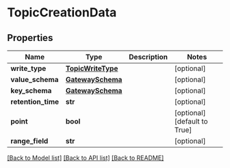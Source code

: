 # TopicCreationData

## Properties
Name | Type | Description | Notes
------------ | ------------- | ------------- | -------------
**write_type** | [**TopicWriteType**](TopicWriteType.md) |  | [optional] 
**value_schema** | [**GatewaySchema**](GatewaySchema.md) |  | [optional] 
**key_schema** | [**GatewaySchema**](GatewaySchema.md) |  | [optional] 
**retention_time** | **str** |  | [optional] 
**point** | **bool** |  | [optional] [default to True]
**range_field** | **str** |  | [optional] 

[[Back to Model list]](../README.md#documentation-for-models) [[Back to API list]](../README.md#documentation-for-api-endpoints) [[Back to README]](../README.md)



